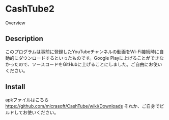 CashTube2
====
Overview
## Description
このプログラムは事前に登録したYouTubeチャンネルの動画をWi-Fi接続時に自動的にダウンロードするといったものです。Google Playに上げることができなかったので、ソースコードをGitHubに上げることにしました。ご自由にお使いください。
## Install
apkファイルはこちら
https://github.com/mlcrasoft/CashTube/wiki/Downloads
それか、ご自身でビルドしてお使いください。
